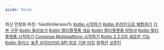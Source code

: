 ```yaml
---
aside: false
---
```

<topic
	xmlns:xsi="http://www.w3.org/2001/XMLSchema-instance"
	xsi:noNamespaceSchemaLocation="https://resources.jetbrains.com/writerside/1.0/topic.v2.xsd"
	title="Kotlin 문서" id="home">
    <section-starting-page>
        <title>Kotlin 문서</title>
        <description>
            최신 안정화 버전: %kotlinVersion%
        </description>
        <spotlight>
            <a href="getting-started.md" summary="IDE(IntelliJ IDEA 또는 Android Studio)에서 원하는 플랫폼용 첫 Kotlin 프로젝트를 만드세요." type="start">Kotlin 시작하기</a>
            <a href="https://play.kotlinlang.org/" summary="브라우저에서 바로 Kotlin 코드를 작성, 편집, 실행, 공유하세요." type="install">Kotlin 온라인으로 체험하기</a>
        </spotlight>
        <primary>
            <title>첫 단계</title>
            <a href="basic-syntax.md" summary="Kotlin 구문(키워드, 연산자, 프로그램 구조)에 대한 빠른 소개">기본 구문</a>
            <a href="kotlin-tour-welcome.md" summary="Kotlin 프로그래밍 언어의 기본 사항을 둘러보세요.">Kotlin 둘러보기</a>
        </primary>
        <secondary>
            <title>Kotlin 멀티플랫폼</title>
            <a href="https://www.jetbrains.com/help/kotlin-multiplatform-dev/get-started.html" summary="Kotlin 멀티플랫폼 기술을 탐색하여 애플리케이션 간에 코드를 공유하세요.">Kotlin 멀티플랫폼 개요</a>
            <a href="https://kmp.jetbrains.com/" summary="멀티플랫폼 프로젝트 템플릿을 빠르게 생성하고 다운로드하세요.">Kotlin 멀티플랫폼 마법사</a>
            <a href="https://www.jetbrains.com/help/kotlin-multiplatform-dev/multiplatform-create-first-app.html" summary="Android 및 iOS에서 모두 작동하는 모바일 앱을 만드세요.">Kotlin 멀티플랫폼 시작하기</a>
            <a href="https://www.jetbrains.com/help/kotlin-multiplatform-dev/compose-multiplatform-create-first-app.html" summary="Compose Multiplatform을 사용하여 모바일, 데스크톱, 웹 전반에 걸쳐 하나의 사용자 인터페이스를 구현하세요.">Compose Multiplatform 시작하기</a>
        </secondary>
        <misc>
            <cards narrow="false">
                <title>주요 토픽</title>
                <a href="whatsnew22.md" summary="새로운 실험 및 안정화 기능, 성능 개선, 버그 수정">Kotlin 2.2.0의 새로운 기능</a>
                <a href="releases.md" summary="최신 Kotlin 릴리스 및 업데이트 방법">Kotlin 릴리스</a>
                <a href="https://kotlinlang.org/api/latest/jvm/stdlib/" summary="Kotlin을 사용한 일상 작업의 필수 요소: IO, 파일, 스레딩, 컬렉션 등">표준 라이브러리 API 참조</a>
                <a href="basic-types.md" summary="Kotlin 타입 시스템: 숫자, 문자열, 배열 및 기타 내장 타입">기본 타입</a>
                <a href="collections-overview.md" summary="컬렉션: 리스트, 집합, 맵">컬렉션</a>
                <a href="coroutines-overview.md" summary="동시성: 코루틴, 플로우, 채널">코루틴</a>
            </cards>
        </misc>
    </section-starting-page>
</topic>